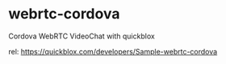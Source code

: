 # webrtc-cordova
Cordova WebRTC VideoChat with quickblox

rel: https://quickblox.com/developers/Sample-webrtc-cordova
